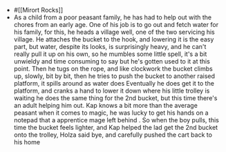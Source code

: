 - #[[Mirort Rocks]]
- As a child from a poor peasant family, he has had to help out with the chores from an early age. One of his job is to go out and fetch water for his family, for this, he heads a village well, one of the two servicing his village. He attaches the bucket to the hook, and lowering it is the easy part, but water, despite its looks, is surprisingly heavy, and he can't really pull it up on his own, so he mumbles some little spell, it's a bit unwieldy and time consuming to say but he's gotten used to it at this point. Then he tugs on the rope, and like clockwork the bucket climbs up, slowly, bit by bit, then he tries to push the bucket to another raised platform, it spills around as water does 
  Eventually he does get it to the platform, and cranks a hand to lower it down where his little trolley is waiting he does the same thing for the 2nd bucket, but this time there's an adult helping him out. Kap knows a bit more than the average peasant when it comes to magic, he was lucky to get his hands on a notepad that a apprentice mage left behind .
  So when the boy pulls, this time the bucket feels lighter, and Kap helped the lad get the 2nd bucket onto the trolley, Holza said bye, and carefully pushed the cart back to his home